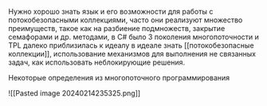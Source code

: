 Нужно хорошо знать язык и его возможности для работы с потокобезопасными коллекциями, часто они реализуют множество преимуществ, такое как на разбиение подмножеств, закрытие семафорами и др. методами, в C# было 3 поколения многопоточности и TPL далеко приблизилась к идеалу в идеале знать [[потокобезопасные коллекции]], использование механизмов для выполнения не связанных задач, как использовать неблокирующие решения.

Некоторые определения из многопоточного программирования

![[Pasted image 20240214235325.png]]

